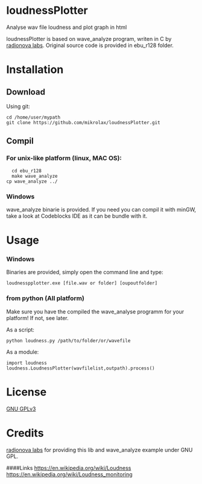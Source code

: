 loudnessPlotter
===============

Analyse wav file loudness and plot graph in html 

loudnessPlotter is based on wave_analyze program, writen in C by [radionova labs](http://labs.radionova.no/2011/01/07/ebu-r128-library/). Original source code is provided in ebu_r128 folder.


Installation
==============
## Download
Using git:

    cd /home/user/mypath
    git clone https://github.com/mikrolax/loudnessPlotter.git

## Compil
### For unix-like platform (linux, MAC OS):

	  cd ebu_r128
	  make wave_analyze
    cp wave_analyze ../

### Windows
wave_analyze binarie is provided. If you need you can compil it with minGW, take a look at Codeblocks IDE as it can be bundle with it.


Usage
=======

### Windows
Binaries are provided, simply open the command line and type:

    loudnesspplotter.exe [file.wav or folder] [oupoutfolder]

### from python (All platform)
Make sure you have the compiled the wave_analyse programm for your platform! If not, see later.

As a script:

    python loudness.py /path/to/folder/or/wavefile
  
As a module:

    import loudness
    loudness.LoudnessPlotter(wavfilelist,outpath).process()


License
==========
[GNU GPLv3](https://www.gnu.org/licenses/gpl-3.0.txt)


Credits
==========
[radionova labs](http://labs.radionova.no/2011/01/07/ebu-r128-library/) for providing this lib and wave_analyze example under GNU GPL.


####Links
https://en.wikipedia.org/wiki/Loudness
https://en.wikipedia.org/wiki/Loudness_monitoring

